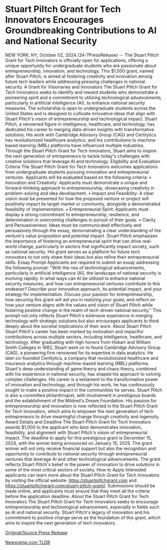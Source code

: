 # Stuart Piltch Grant for Tech Innovators Encourages Groundbreaking Contributions to AI and National Security

NEW YORK, NY, October 02, 2024 /24-7PressRelease/ -- The Stuart Piltch Grant for Tech Innovators is officially open for applications, offering a unique opportunity for undergraduate students who are passionate about entrepreneurship, innovation, and technology. This $1,000 grant, named after Stuart Piltch, is aimed at fostering creativity and innovation among future tech leaders while addressing pressing challenges in national security.  A Grant for Visionaries and Innovators The Stuart Piltch Grant for Tech Innovators seeks to identify and reward students who demonstrate a pioneering spirit and a commitment to utilizing technological advancements, particularly in artificial intelligence (AI), to enhance national security measures. The scholarship is open to undergraduate students across the United States and is designed to cultivate innovative ideas that align with Stuart Piltch's vision of entrepreneurship and technological impact.  Stuart Piltch, a renowned figure in intelligence, healthcare, and technology, has dedicated his career to merging data-driven insights with transformative solutions. His work with Cambridge Advisory Group (CAG) and Certilytics has revolutionized healthcare analytics, and his contributions to machine-based learning (MBL) platforms have influenced multiple industries.   Through the Stuart Piltch Grant for Tech Innovators, Stuart aims to inspire the next generation of entrepreneurs to tackle today's challenges with creative solutions that leverage AI and technology.  Eligibility and Evaluation Criteria The Stuart Piltch Grant for Tech Innovators welcomes applications from undergraduate students pursuing innovation and entrepreneurial ventures. Applicants will be evaluated based on the following criteria: •	Innovation and Creativity: Applicants must demonstrate a unique and forward-thinking approach to entrepreneurship, showcasing creativity in problem-solving and idea development. •	Impact and Feasibility: A clear vision must be presented for how the proposed venture or project will positively impact its target market or community, alongside a demonstrated feasibility of implementation. •	Entrepreneurial Spirit: Applicants must display a strong commitment to entrepreneurship, resilience, and determination in overcoming challenges in pursuit of their goals. •	Clarity and Persuasiveness: Ideas must be communicated effectively and persuasively through the essay, demonstrating a clear understanding of the venture's value proposition and potential impact.  Stuart Piltch emphasizes the importance of fostering an entrepreneurial spirit that can drive real-world change, particularly in sectors that significantly impact society, such as national security. His grant serves as a platform for future tech innovators to not only share their ideas but also refine their entrepreneurial skills.  Essay Prompt Applicants are required to submit an essay addressing the following prompt: "With the rise of technological advancements, particularly in artificial intelligence (AI), the landscape of national security is evolving rapidly. In what ways can AI be utilized to enhance national security measures, and how can entrepreneurial ventures contribute to this endeavor? Describe your innovative approach, its potential impact, and your strategy for implementation. Discuss your passion for entrepreneurship, how securing this grant will aid you in realizing your goals, and reflect on how your venture aligns with the values and vision of Stuart Piltch while fostering positive change in the realm of tech-driven national security."  This prompt not only reflects Stuart Piltch's extensive experience in merging technology with strategic solutions but also encourages applicants to think deeply about the societal implications of their work.  About Stuart Piltch Stuart Piltch's career has been marked by innovation and impactful contributions across multiple sectors, including intelligence, healthcare, and technology. After graduating with high honors from Hobart and William Smith Colleges in 1982, Stuart went on to found Cambridge Advisory Group (CAG), a pioneering firm renowned for its expertise in data analytics. He later co-founded Certilytics, a company that revolutionized healthcare and insurance analytics through machine-based learning (MBL) platforms.  Stuart's deep understanding of game theory and chaos theory, combined with his experience in national security, has shaped his approach to solving complex challenges. His career is a testament to the transformative power of innovation and technology, and through his work, he has continuously sought to make a positive impact in the communities he serves. Stuart Piltch is also a committed philanthropist, with involvement in prestigious boards and the establishment of the Mildred's Dream Foundation.  His passion for entrepreneurship and innovation is now reflected in the Stuart Piltch Grant for Tech Innovators, which aims to empower the next generation of tech entrepreneurs to drive meaningful change through creativity and ingenuity.  Award Details and Deadline The Stuart Piltch Grant for Tech Innovators awards $1,000 to the applicant who best demonstrates innovation, feasibility, and alignment with Stuart Piltch's vision of entrepreneurial impact. The deadline to apply for this prestigious grant is December 15, 2024, with the winner being announced on January 15, 2025.  The grant winner will not only receive financial support but also the recognition and opportunity to contribute to national security through entrepreneurial ventures that leverage AI and other technological advancements. The grant reflects Stuart Piltch's belief in the power of innovation to drive solutions in some of the most critical sectors of society.  How to Apply Interested applicants can learn more about the Stuart Piltch Grant for Tech Innovators by visiting the official website: https://stuartpiltchgrant.com and https://stuartpiltchgrant.com/stuart-piltch-grant/. Submissions should be made online, and applicants must ensure that they meet all the criteria before the application deadline.  About the Stuart Piltch Grant for Tech Innovators The Stuart Piltch Grant for Tech Innovators seeks to encourage entrepreneurship and technological advancement, especially in fields such as AI and national security. Stuart Piltch's legacy of innovation and his commitment to positive change serve as the foundation of this grant, which aims to inspire the next generation of tech innovators. 

[Original/Source Press Release](https://www.24-7pressrelease.com/press-release/514875/stuart-piltch-grant-for-tech-innovators-encourages-groundbreaking-contributions-to-ai-and-national-security) 

[Newsramp.com TLDR](https://newsramp.com/None) 